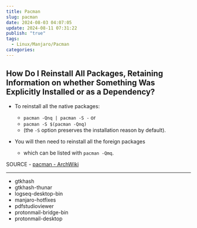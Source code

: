 ```yaml
---
title: Pacman
slug: pacman
date: 2024-08-03 04:07:05
update: 2024-08-11 07:31:22
publish: "true"
tags:
  - Linux/Manjaro/Pacman
categories: 
---
```


## How Do I Reinstall All Packages, Retaining Information on whether Something Was Explicitly Installed or as a Dependency?

- To reinstall all the native packages: 
    - `pacman -Qnq | pacman -S -` or 
    - `pacman -S $(pacman -Qnq)` 
    - (the `-S` option preserves the installation reason by default).

- You will then need to reinstall all the foreign packages
    - which can be listed with `pacman -Qmq`.

 SOURCE - [pacman - ArchWiki](https://wiki.archlinux.org/title/pacman#Manually_reinstalling_pacman)

 
---

- gtkhash  
- gtkhash-thunar  
- logseq-desktop-bin  
- manjaro-hotfixes  
- pdfstudioviewer  
- protonmail-bridge-bin  
- protonmail-desktop
